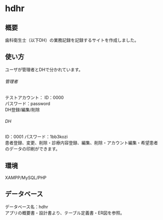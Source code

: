 # hdhr
## 概要
歯科衛生士（以下DH）の業務記録を記録するサイトを作成しました。
## 使い方
ユーザが管理者とDHで分かれています。
###### 管理者
テストアカウント：
ID：0000  
パスワード：password  
DH登録/編集/削除
###### DH
ID：0001
パスワード：1bb3kozi  
患者登録、変更、削除・診療内容登録、編集、削除・アカウント編集・希望患者のデータの印刷ができます。
## 環境
XAMPP/MySQL/PHP
## データベース
データベース名：hdhr  
アプリの概要書・設計書より、テーブル定義書・ER図を参照。
